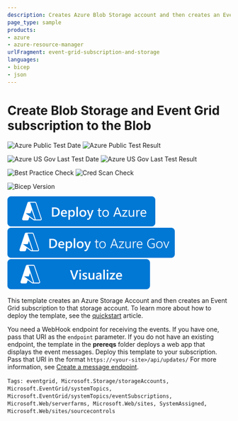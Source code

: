 ```yaml
---
description: Creates Azure Blob Storage account and then creates an Event Grid subscription to that Blob.
page_type: sample
products:
- azure
- azure-resource-manager
urlFragment: event-grid-subscription-and-storage
languages:
- bicep
- json
---
```

# Create Blob Storage and Event Grid subscription to the Blob

![Azure Public Test Date](https://azurequickstartsservice.blob.core.windows.net/badges/quickstarts/microsoft.eventgrid/event-grid-subscription-and-storage/PublicLastTestDate.svg)
![Azure Public Test Result](https://azurequickstartsservice.blob.core.windows.net/badges/quickstarts/microsoft.eventgrid/event-grid-subscription-and-storage/PublicDeployment.svg)

![Azure US Gov Last Test Date](https://azurequickstartsservice.blob.core.windows.net/badges/quickstarts/microsoft.eventgrid/event-grid-subscription-and-storage/FairfaxLastTestDate.svg)
![Azure US Gov Last Test Result](https://azurequickstartsservice.blob.core.windows.net/badges/quickstarts/microsoft.eventgrid/event-grid-subscription-and-storage/FairfaxDeployment.svg)

![Best Practice Check](https://azurequickstartsservice.blob.core.windows.net/badges/quickstarts/microsoft.eventgrid/event-grid-subscription-and-storage/BestPracticeResult.svg)
![Cred Scan Check](https://azurequickstartsservice.blob.core.windows.net/badges/quickstarts/microsoft.eventgrid/event-grid-subscription-and-storage/CredScanResult.svg)

![Bicep Version](https://azurequickstartsservice.blob.core.windows.net/badges/quickstarts/microsoft.eventgrid/event-grid-subscription-and-storage/BicepVersion.svg)

[![Deploy To Azure](https://raw.githubusercontent.com/Azure/azure-quickstart-templates/master/1-CONTRIBUTION-GUIDE/images/deploytoazure.svg?sanitize=true)](https://portal.azure.com/#create/Microsoft.Template/uri/https%3A%2F%2Fraw.githubusercontent.com%2FAzure%2Fazure-quickstart-templates%2Fmaster%2Fquickstarts%2Fmicrosoft.eventgrid%2Fevent-grid-subscription-and-storage%2Fazuredeploy.json)
[![Deploy To Azure US Gov](https://raw.githubusercontent.com/Azure/azure-quickstart-templates/master/1-CONTRIBUTION-GUIDE/images/deploytoazuregov.svg?sanitize=true)](https://portal.azure.us/#create/Microsoft.Template/uri/https%3A%2F%2Fraw.githubusercontent.com%2FAzure%2Fazure-quickstart-templates%2Fmaster%2Fquickstarts%2Fmicrosoft.eventgrid%2Fevent-grid-subscription-and-storage%2Fazuredeploy.json)
[![Visualize](https://raw.githubusercontent.com/Azure/azure-quickstart-templates/master/1-CONTRIBUTION-GUIDE/images/visualizebutton.svg?sanitize=true)](http://armviz.io/#/?load=https%3A%2F%2Fraw.githubusercontent.com%2FAzure%2Fazure-quickstart-templates%2Fmaster%2Fquickstarts%2Fmicrosoft.eventgrid%2Fevent-grid-subscription-and-storage%2Fazuredeploy.json)

This template creates an Azure Storage Account and then creates an Event Grid subscription to that storage account. To learn more about how to deploy the template, see the [quickstart](https://learn.microsoft.com/azure/event-grid/blob-event-quickstart-template) article.

You need a WebHook endpoint for receiving the events. If you have one, pass that URI as the `endpoint` parameter. If you do not have an existing endpoint, the template in the **prereqs** folder deploys a web app that displays the event messages. Deploy this template to your subscription. Pass that URI in the format `https://<your-site>/api/updates/` For more information, see [Create a message endpoint](https://learn.microsoft.com/azure/event-grid/custom-event-quickstart#create-a-message-endpoint).

`Tags: eventgrid, Microsoft.Storage/storageAccounts, Microsoft.EventGrid/systemTopics, Microsoft.EventGrid/systemTopics/eventSubscriptions, Microsoft.Web/serverfarms, Microsoft.Web/sites, SystemAssigned, Microsoft.Web/sites/sourcecontrols`
